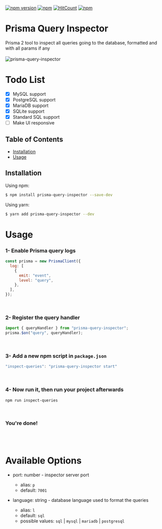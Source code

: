 [![npm version](https://badge.fury.io/js/prisma-query-inspector.svg)](https://badge.fury.io/js/prisma-query-inspector)
[![npm](https://img.shields.io/npm/dt/prisma-query-inspector.svg)](https://www.npmjs.com/package/prisma-query-inspector)
[![HitCount](https://hits.dwyl.com/omar-dulaimi/prisma-query-inspector.svg?style=flat)](http://hits.dwyl.com/omar-dulaimi/prisma-query-inspector)
[![npm](https://img.shields.io/npm/l/prisma-query-inspector.svg)](LICENSE)

# Prisma Query Inspector

Prisma 2 tool to inspect all queries going to the database, formatted and with all params if any
<br />
<br />
![prisma-query-inspector](https://user-images.githubusercontent.com/11743389/158146058-ce4f103c-4a27-470d-82f6-d8d94f9a5133.png)

# Todo List

- [x] MySQL support
- [x] PostgreSQL support
- [x] MariaDB support
- [x] SQLite support
- [x] Standard SQL support
- [ ] Make UI responsive

## Table of Contents

- [Installation](#installing)
- [Usage](#usage)

## Installation

Using npm:

```bash
$ npm install prisma-query-inspector --save-dev
```

Using yarn:

```bash
$ yarn add prisma-query-inspector --dev
```

# Usage

### 1- Enable Prisma query logs

```js
const prisma = new PrismaClient({
  log: [
    {
      emit: "event",
      level: "query",
    },
  ],
});
```
<br>

### 2- Register the query handler

```js
import { queryHandler } from "prisma-query-inspector";
prisma.$on("query", queryHandler);
```
<br>

### 3- Add a new npm script in `package.json`

```js
"inspect-queries": "prisma-query-inspector start"
```

<br>

### 4- Now run it, then run your project afterwards

```bash
npm run inspect-queries
```

<br>

### You're done!

<br>
<br>

# Available Options

- port: number - inspector server port

  - alias: `p`
  - default: `7001`

- language: string - database language used to format the queries
  - alias: `l`
  - default: `sql`
  - possible values: `sql` | `mysql` | `mariadb` | `postgresql`
